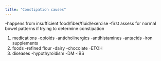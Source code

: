 ```yaml
---
title: "Constipation causes"
---
```

-happens from insufficient food/fiber/fluid/exercise
-first assess for normal bowel patterns if trying to determine constipation 
1) medications
-opioids
-anticholinergics
-antihistamines
-antacids
-iron supplements
2) foods
-refined flour
-dairy
-chocolate
-ETOH
3) diseases
-hypothyroidism
-DM
-IBS

